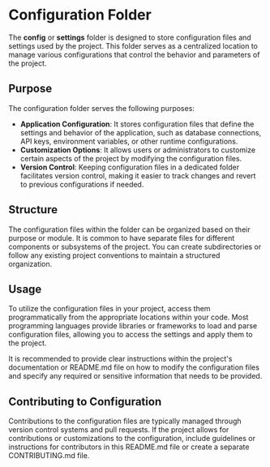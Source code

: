 
# Configuration Folder

The **config** or **settings** folder is designed to store configuration files and settings used by the project. This folder serves as a centralized location to manage various configurations that control the behavior and parameters of the project.

## Purpose

The configuration folder serves the following purposes:

- **Application Configuration**: It stores configuration files that define the settings and behavior of the application, such as database connections, API keys, environment variables, or other runtime configurations.
- **Customization Options**: It allows users or administrators to customize certain aspects of the project by modifying the configuration files.
- **Version Control**: Keeping configuration files in a dedicated folder facilitates version control, making it easier to track changes and revert to previous configurations if needed.

## Structure

The configuration files within the folder can be organized based on their purpose or module. It is common to have separate files for different components or subsystems of the project. You can create subdirectories or follow any existing project conventions to maintain a structured organization.

## Usage

To utilize the configuration files in your project, access them programmatically from the appropriate locations within your code. Most programming languages provide libraries or frameworks to load and parse configuration files, allowing you to access the settings and apply them to the project.

It is recommended to provide clear instructions within the project's documentation or README.md file on how to modify the configuration files and specify any required or sensitive information that needs to be provided.

## Contributing to Configuration

Contributions to the configuration files are typically managed through version control systems and pull requests. If the project allows for contributions or customizations to the configuration, include guidelines or instructions for contributors in this README.md file or create a separate CONTRIBUTING.md file.
